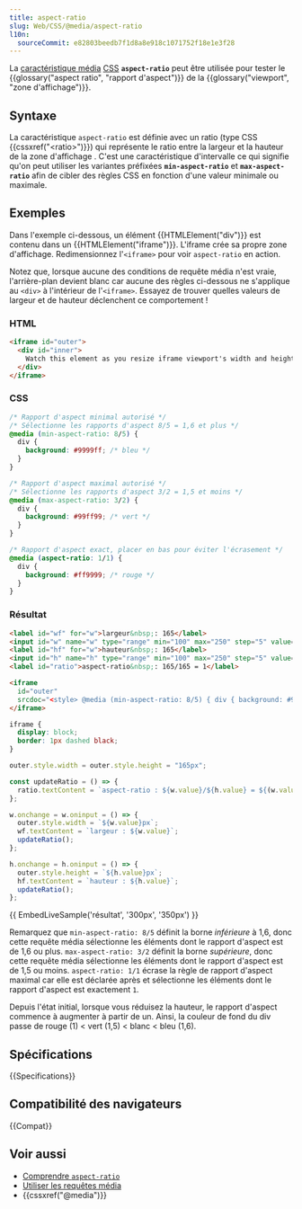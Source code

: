 ```yaml
---
title: aspect-ratio
slug: Web/CSS/@media/aspect-ratio
l10n:
  sourceCommit: e82803beedb7f1d8a8e918c1071752f18e1e3f28
---
```


La [caractéristique média](/fr/docs/Web/CSS/@media#caractéristiques_média) [CSS](/fr/docs/Web/CSS) **`aspect-ratio`** peut être utilisée pour tester le {{glossary("aspect ratio", "rapport d'aspect")}} de la {{glossary("viewport", "zone d'affichage")}}.

## Syntaxe

La caractéristique `aspect-ratio` est définie avec un ratio (type CSS {{cssxref("&lt;ratio&gt;")}}) qui représente le ratio entre la largeur et la hauteur de la zone d'affichage . C'est une caractéristique d'intervalle ce qui signifie qu'on peut utiliser les variantes préfixées **`min-aspect-ratio`** et **`max-aspect-ratio`** afin de cibler des règles CSS en fonction d'une valeur minimale ou maximale.

## Exemples

Dans l'exemple ci-dessous, un élément {{HTMLElement("div")}} est contenu dans un {{HTMLElement("iframe")}}. L'iframe crée sa propre zone d'affichage. Redimensionnez l'`<iframe>` pour voir `aspect-ratio` en action.

Notez que, lorsque aucune des conditions de requête média n'est vraie, l'arrière-plan devient blanc car aucune des règles ci-dessous ne s'applique au `<div>` à l'intérieur de l'`<iframe>`. Essayez de trouver quelles valeurs de largeur et de hauteur déclenchent ce comportement !

### HTML

```html
<iframe id="outer">
  <div id="inner">
    Watch this element as you resize iframe viewport's width and height.
  </div>
</iframe>
```

### CSS

```css
/* Rapport d'aspect minimal autorisé */
/* Sélectionne les rapports d'aspect 8/5 = 1,6 et plus */
@media (min-aspect-ratio: 8/5) {
  div {
    background: #9999ff; /* bleu */
  }
}

/* Rapport d'aspect maximal autorisé */
/* Sélectionne les rapports d'aspect 3/2 = 1,5 et moins */
@media (max-aspect-ratio: 3/2) {
  div {
    background: #99ff99; /* vert */
  }
}

/* Rapport d'aspect exact, placer en bas pour éviter l'écrasement */
@media (aspect-ratio: 1/1) {
  div {
    background: #ff9999; /* rouge */
  }
}
```

### Résultat

```html hidden
<label id="wf" for="w">largeur&nbsp;: 165</label>
<input id="w" name="w" type="range" min="100" max="250" step="5" value="165" />
<label id="hf" for="w">hauteur&nbsp;: 165</label>
<input id="h" name="h" type="range" min="100" max="250" step="5" value="165" />
<label id="ratio">aspect-ratio&nbsp;: 165/165 = 1</label>

<iframe
  id="outer"
  srcdoc="<style> @media (min-aspect-ratio: 8/5) { div { background: #9999ff; } } @media (max-aspect-ratio: 3/2) { div { background: #99ff99; } } @media (aspect-ratio: 1/1) { div { background: #ff9999; } }</style><div id='inner'> Observez cet élément lorsque vous redimensionnez la largeur et la hauteur de la zone d'affichage de l'iframe.</div>">
</iframe>
```

```css hidden
iframe {
  display: block;
  border: 1px dashed black;
}
```

```js hidden
outer.style.width = outer.style.height = "165px";

const updateRatio = () => {
  ratio.textContent = `aspect-ratio : ${w.value}/${h.value} = ${(w.value / h.value).toFixed(2)}`;
};

w.onchange = w.oninput = () => {
  outer.style.width = `${w.value}px`;
  wf.textContent = `largeur : ${w.value}`;
  updateRatio();
};

h.onchange = h.oninput = () => {
  outer.style.height = `${h.value}px`;
  hf.textContent = `hauteur : ${h.value}`;
  updateRatio();
};
```

{{ EmbedLiveSample('résultat', '300px', '350px') }}

Remarquez que `min-aspect-ratio: 8/5` définit la borne _inférieure_ à 1,6, donc cette requête média sélectionne les éléments dont le rapport d'aspect est de 1,6 ou plus. `max-aspect-ratio: 3/2` définit la borne _supérieure_, donc cette requête média sélectionne les éléments dont le rapport d'aspect est de 1,5 ou moins. `aspect-ratio: 1/1` écrase la règle de rapport d'aspect maximal car elle est déclarée après et sélectionne les éléments dont le rapport d'aspect est exactement `1`.

Depuis l'état initial, lorsque vous réduisez la hauteur, le rapport d'aspect commence à augmenter à partir de un. Ainsi, la couleur de fond du div passe de rouge (1) < vert (1,5) < blanc < bleu (1,6).

## Spécifications

{{Specifications}}

## Compatibilité des navigateurs

{{Compat}}

## Voir aussi

- [Comprendre `aspect-ratio`](/fr/docs/Web/CSS/CSS_box_sizing/Understanding_aspect-ratio)
- [Utiliser les requêtes média](/fr/docs/Web/CSS/CSS_media_queries/Using_media_queries)
- {{cssxref("@media")}}
